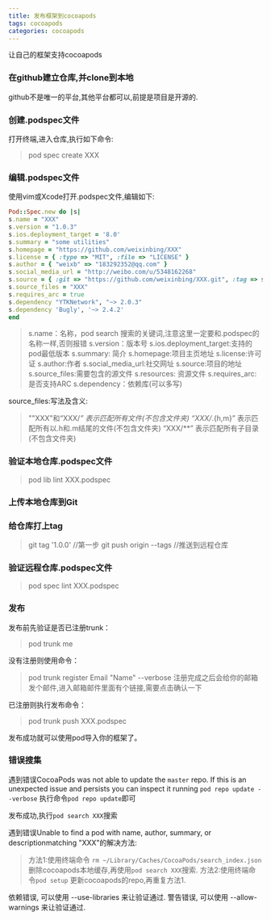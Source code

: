 ```yaml
---
title: 发布框架到cocoapods
tags: cocoapods
categories: cocoapods
---
```


让自己的框架支持cocoapods
<!-- more -->
### 在github建立仓库,并clone到本地
github不是唯一的平台,其他平台都可以,前提是项目是开源的.

### 创建.podspec文件
打开终端,进入仓库,执行如下命令:
>pod spec create XXX

### 编辑.podspec文件
使用vim或Xcode打开.podspec文件,编辑如下:
```ruby
Pod::Spec.new do |s|
s.name = "XXX"
s.version = "1.0.3"
s.ios.deployment_target = '8.0'
s.summary = "some utilities"
s.homepage = "https://github.com/weixinbing/XXX"
s.license = { :type => "MIT", :file => "LICENSE" }
s.author = { "weixb" => "183292352@qq.com" }
s.social_media_url = "http://weibo.com/u/5348162268"
s.source = { :git => "https://github.com/weixinbing/XXX.git", :tag => s.version }
s.source_files = "XXX"
s.requires_arc = true
s.dependency "YTKNetwork", "~> 2.0.3"
s.dependency 'Bugly', '~> 2.4.2'
end
```

>s.name：名称，pod search 搜索的关键词,注意这里一定要和.podspec的名称一样,否则报错
s.version：版本号
s.ios.deployment_target:支持的pod最低版本
s.summary: 简介
s.homepage:项目主页地址
s.license:许可证
s.author:作者
s.social_media_url:社交网址
s.source:项目的地址
s.source_files:需要包含的源文件
s.resources: 资源文件
s.requires_arc: 是否支持ARC
s.dependency：依赖库(可以多写)

source_files:写法及含义:
>""XXX"和“XXX/*” 表示匹配所有文件(不包含文件夹)
“XXX/*.{h,m}” 表示匹配所有以.h和.m结尾的文件(不包含文件夹)
“XXX/**” 表示匹配所有子目录(不包含文件夹)

### 验证本地仓库.podspec文件
>pod lib lint XXX.podspec

### 上传本地仓库到Git
### 给仓库打上tag
>git tag '1.0.0' //第一步
>git push origin --tags //推送到远程仓库

### 验证远程仓库.podspec文件
>pod spec lint XXX.podspec

### 发布
发布前先验证是否已注册trunk：
>pod trunk me

没有注册则使用命令：
>pod trunk register Email "Name" --verbose
>注册完成之后会给你的邮箱发个邮件,进入邮箱邮件里面有个链接,需要点击确认一下

已注册则执行发布命令：
>pod trunk push XXX.podspec

发布成功就可以使用pod导入你的框架了。


### 错误搜集
遇到错误CocoaPods was not able to update the `master` repo. If this is an unexpected issue and persists you can inspect it running `pod repo update --verbose`
执行命令`pod repo update`即可

发布成功,执行`pod search XXX`搜索

遇到错误Unable to find a pod with name, author, summary, or descriptionmatching "XXX"的解决方法:
>方法1:使用终端命令
`rm ~/Library/Caches/CocoaPods/search_index.json`  删除cocoapods本地缓存,再使用`pod search XXX`搜索.
方法2:使用终端命令`pod setup` 更新cocoapods的repo,再重复方法1.

依赖错误, 可以使用 --use-libraries 来让验证通过.
警告错误, 可以使用 --allow-warnings 来让验证通过.
